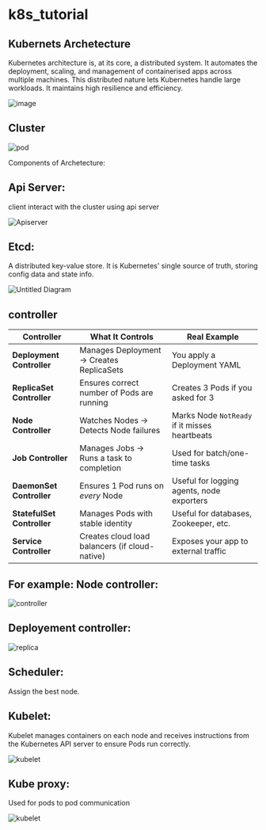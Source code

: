 # k8s_tutorial

Kubernets Archetecture
----------------------
Kubernetes architecture is, at its core, a distributed system. It automates the deployment, scaling, and management of containerised apps across multiple machines. This distributed nature lets Kubernetes handle large workloads. It maintains high resilience and efficiency.

![image](https://github.com/user-attachments/assets/28d7917d-bb5d-4f58-a39a-04ba772c4bea)



Cluster
------------------------

![pod](https://github.com/user-attachments/assets/1e91630a-b7f8-4333-aceb-3c67f8266f5a)




Components of Archetecture:

Api Server:
------------

client interact with the cluster using api server

![Apiserver](https://github.com/user-attachments/assets/9026eb2f-1b6c-4f19-b8b0-0e33f3474821)


Etcd:
-------
A distributed key-value store. It is Kubernetes' single source of truth, storing config data and state info.

![Untitled Diagram](https://github.com/user-attachments/assets/3fc0cfd7-69f8-49fe-a9cc-b961c5b0a5d8)



controller
------------------------

| Controller                 | What It Controls                               | Real Example                              |
| -------------------------- | ---------------------------------------------- | --------------------------------------------- |
| **Deployment Controller**  | Manages Deployment → Creates ReplicaSets       | You apply a Deployment YAML                   |
| **ReplicaSet Controller**  | Ensures correct number of Pods are running     | Creates 3 Pods if you asked for 3             |
| **Node Controller**        | Watches Nodes → Detects Node failures          | Marks Node `NotReady` if it misses heartbeats |
| **Job Controller**         | Manages Jobs → Runs a task to completion       | Used for batch/one-time tasks                 |
| **DaemonSet Controller**   | Ensures 1 Pod runs on *every* Node             | Useful for logging agents, node exporters     |
| **StatefulSet Controller** | Manages Pods with stable identity              | Useful for databases, Zookeeper, etc.         |
| **Service Controller**     | Creates cloud load balancers (if cloud-native) | Exposes your app to external traffic          |

For example:
Node controller:
-------------------
![controller](https://github.com/user-attachments/assets/2a53f170-9d70-4a93-bebd-147980e6908b)

Deployement controller:
-----------------------------
![replica](https://github.com/user-attachments/assets/99013df6-0463-4131-b19e-ad2c5aa24fd9)


Scheduler:
------------
Assign the best node.

Kubelet:
---------------
Kubelet manages containers on each node and receives instructions from the Kubernetes API server to ensure Pods run correctly.

![kubelet](https://github.com/user-attachments/assets/618f0809-6627-4002-ab74-933e94c2d5e3)

Kube proxy:
-----------
Used for pods to pod communication

![kubelet](https://github.com/user-attachments/assets/ca13c39e-6164-4adc-9015-eae0b55cb646)



